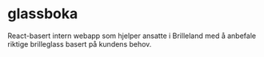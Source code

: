 # glassboka
React-basert intern webapp som hjelper ansatte i Brilleland med å anbefale riktige brilleglass basert på kundens behov.
